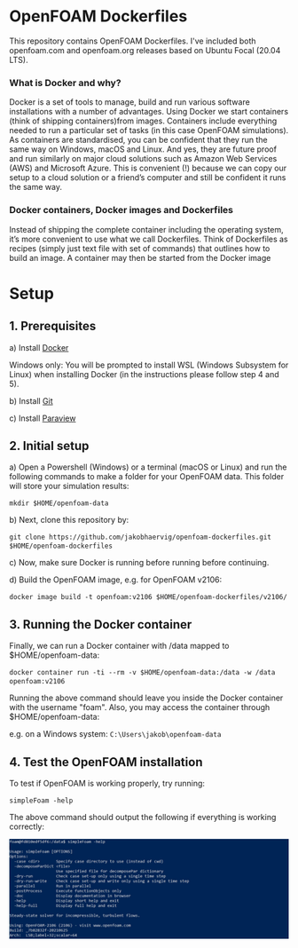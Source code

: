 # OpenFOAM Dockerfiles

This repository contains OpenFOAM Dockerfiles. I've included both openfoam.com and openfoam.org releases based on Ubuntu Focal (20.04 LTS).

### What is Docker and why?

Docker is a set of tools to manage, build and run various software installations with a number of advantages. Using Docker we start containers (think of shipping containers)from images. Containers include everything needed to run a particular set of tasks (in this case OpenFOAM simulations). As containers are standardised, you can be confident that they run the same way on Windows, macOS and Linux. And yes, they are future proof and run similarly on major cloud solutions such as Amazon Web Services (AWS) and Microsoft Azure. This is convenient (!) because we can copy our setup to a cloud solution or a friend’s computer and still be confident it runs the same way.

### Docker containers, Docker images and Dockerfiles

Instead of shipping the complete container including the operating system, it’s more convenient to use what we call Dockerfiles. Think of Dockerfiles as recipes (simply just text file with set of commands) that outlines how to build an image. A container may then be started from the Docker image

# Setup

## 1. Prerequisites
a) Install [Docker](https://www.docker.com/products/docker-desktop)

Windows only: You will be prompted to install WSL (Windows Subsystem for Linux) when installing Docker (in the instructions
please follow step 4 and 5).

b) Install [Git](https://git-scm.com/downloads)

c) Install [Paraview](https://www.paraview.org/download/)

## 2. Initial setup
a) Open a Powershell (Windows) or a terminal (macOS or Linux) and run the following commands to make a folder for your OpenFOAM data. This folder will store your simulation results:

```shell
mkdir $HOME/openfoam-data

```

b) Next, clone this repository by:

```shell
git clone https://github.com/jakobhaervig/openfoam-dockerfiles.git $HOME/openfoam-dockerfiles

```
c) Now, make sure Docker is running before running before continuing.

d) Build the OpenFOAM image, e.g. for OpenFOAM v2106:

```shell
docker image build -t openfoam:v2106 $HOME/openfoam-dockerfiles/v2106/

```

## 3. Running the Docker container

Finally, we can run a Docker container with /data mapped to $HOME/openfoam-data:

```shell
docker container run -ti --rm -v $HOME/openfoam-data:/data -w /data openfoam:v2106

```

Running the above command should leave you inside the Docker container with the username "foam". 
Also, you may access the container through $HOME/openfoam-data:

e.g. on a Windows system: ``C:\Users\jakob\openfoam-data``

## 4. Test the OpenFOAM installation

To test if OpenFOAM is working properly, try running:

```shell
simpleFoam -help

```
The above command should output the following if everything is working correctly:

![](verifyInstallation.jpg)